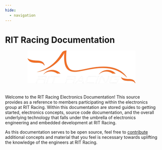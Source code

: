 ```yaml
---
hide:
  - navigation
---
```


# RIT Racing Documentation

<div style="text-align: center;">
  <img src="assets/ritracing-white.png" alt="Logo" />
</div>
<br></br>
Welcome to the RIT Racing Electronics Documentation! This source provides as a reference to members
participating within the electronics group at RIT Racing. Within this documentation are stored guides
to getting started, electronics concepts, source code documentation, and the overall underlying
technology that falls under the umbrella of electronics engineering and embedded development at RIT Racing.

As this documentation serves to be open source, feel free to [contribute](Contribute/contribute.md) additional concepts and material that you feel is necessary towards uplifting the knowledge of the engineers at RIT Racing.